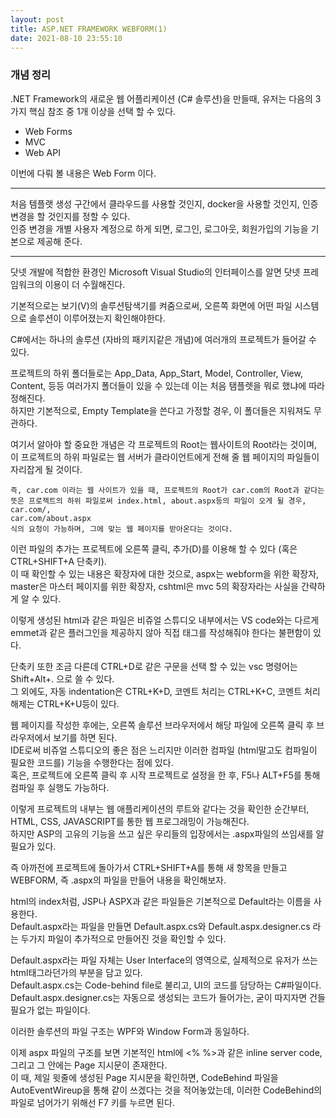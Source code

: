 ```yaml
---
layout: post
title: ASP.NET FRAMEWORK WEBFORM(1)
date: 2021-08-10 23:55:10
---
```


### 개념 정리

.NET Framework의 새로운 웹 어플리케이션 (C# 솔루션)을 만들때, 유저는 다음의 3가지 핵심 참조 중 1개 이상을 선택 할 수 있다.  

- Web Forms
- MVC
- Web API

이번에 다뤄 볼 내용은 Web Form 이다.

-----------------------

처음 템플랫 생성 구간에서 클라우드를 사용할 것인지, docker을 사용할 것인지, 인증 변경을 할 것인지를 정할 수 있다.  
인증 변경을 개별 사용자 계정으로 하게 되면, 로그인, 로그아웃, 회원가입의 기능을 기본으로 제공해 준다.  

------------------------

닷넷 개발에 적합한 환경인 Microsoft Visual Studio의 인터페이스를 알면 닷넷 프레임워크의 이용이 더 수월해진다.  

기본적으로는 보기(V)의 솔루션탐색기를 켜줌으로써, 오른쪽 화면에 어떤 파일 시스템으로 솔루션이 이루어졌는지 확인해야한다.  

C#에서는 하나의 솔루션 (자바의 패키지같은 개념)에 여러개의 프로젝트가 들어갈 수 있다.  

프로젝트의 하위 폴더들로는 App_Data, App_Start, Model, Controller, View, Content, 등등 여러가지 폴더들이 있을 수 있는데 이는 처음 탬플렛을 뭐로 했냐에 따라 정해진다.  
하지만 기본적으로, Empty Template을 쓴다고 가정할 경우, 이 폴더들은 지워져도 무관하다.  

여기서 알아야 할 중요한 개념은 각 프로젝트의 Root는 웹사이트의 Root라는 것이며, 이 프로젝트의 하위 파일로는 웹 서버가 클라이언트에게 전해 줄 웹 페이지의 파일들이 자리잡게 될 것이다. 

```
즉, car.com 이라는 웹 사이트가 있을 때, 프로젝트의 Root가 car.com의 Root과 같다는 뜻은 프로젝트의 하위 파일로써 index.html, about.aspx등의 파일이 오게 될 경우,
car.com/,
car.com/about.aspx
식의 요청이 가능하며, 그에 맞는 웹 페이지를 받아온다는 것이다.
```

이런 파일의 추가는 프로젝트에 오른쪽 클릭, 추가(D)를 이용해 할 수 있다 (혹은 CTRL+SHIFT+A 단축키).  
이 때 확인할 수 있는 내용은 확장자에 대한 것으로, aspx는 webform을 위한 확장자, master은 마스터 페이지를 위한 확장자, cshtml은 mvc 5의 확장자라는 사실을 간략하게 알 수 있다.  

이렇게 생성된 html과 같은 파일은 비쥬얼 스튜디오 내부에서는 VS code와는 다르게 emmet과 같은 플러그인을 제공하지 않아 직접 태그를 작성해줘야 한다는 불편함이 있다.  

단축키 또한 조금 다른데 CTRL+D로 같은 구문을 선택 할 수 있는 vsc 명령어는 Shift+Alt+. 으로 쓸 수 있다.  
그 외에도, 자동 indentation은 CTRL+K+D, 코멘트 처리는 CTRL+K+C, 코멘트 처리해제는 CTRL+K+U등이 있다.

웹 페이지를 작성한 후에는, 오른쪽 솔루션 브라우저에서 해당 파일에 오른쪽 클릭 후 브라우저에서 보기를 하면 된다.  
IDE로써 비쥬얼 스튜디오의 좋은 점은 느리지만 이러한 컴파일 (html말고도 컴파일이 필요한 코드를) 기능을 수행한다는 점에 있다.  
혹은, 프로젝트에 오른쪽 클릭 후 시작 프로젝트로 설정을 한 후, F5나 ALT+F5를 통해 컴파일 후 실행도 가능하다.  

이렇게 프로젝트의 내부는 웹 애플리케이션의 루트와 같다는 것을 확인한 순간부터, HTML, CSS, JAVASCRIPT를 통한 웹 프로그래밍이 가능해진다.  
하지만 ASP의 고유의 기능을 쓰고 싶은 우리들의 입장에서는 .aspx파일의 쓰임새를 알 필요가 있다.  

즉 아까전에 프로젝트에 돌아가서 CTRL+SHIFT+A를 통해 새 항목을 만들고 WEBFORM, 즉 .aspx의 파일을 만들어 내용을 확인해보자.  

html의 index처럼, JSP나 ASPX과 같은 파일들은 기본적으로 Default라는 이름을 사용한다.  
Default.aspx라는 파일을 만들면 Default.aspx.cs와 Default.aspx.designer.cs 라는 두가지 파일이 추가적으로 만들어진 것을 확인할 수 있다.  

Default.aspx라는 파일 자체는 User Interface의 영역으로, 실제적으로 유저가 쓰는 html태그라던가의 부분을 담고 있다.  
Default.aspx.cs는 Code-behind file로 불리고, UI의 코드를 담당하는 C#파일이다.  
Default.aspx.designer.cs는 자동으로 생성되는 코드가 들어가는, 굳이 따지자면 건들 필요가 없는 파일이다.  

이러한 솔루션의 파일 구조는 WPF와 Window Form과 동일하다.  

이제 aspx 파일의 구조를 보면 기본적인 html에 <% %>과 같은 inline server code, 그리고 그 안에는 Page 지시문이 존재한다.  
이 때, 제일 윗줄에 생성된 Page 지시문을 확인하면, CodeBehind 파일을 AutoEventWireup을 통해 같이 쓰겠다는 것을 적어놓았는데, 이러한 CodeBehind의 파일로 넘어가기 위해선 F7 키를 누르면 된다.  


